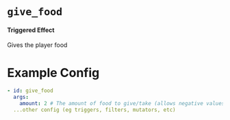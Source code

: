 # `give_food`
#### Triggered Effect

Gives the player food

# Example Config
```yaml
- id: give_food
  args:
    amount: 2 # The amount of food to give/take (allows negative values)
  ...other config (eg triggers, filters, mutators, etc)
```